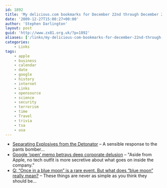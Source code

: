 ```yaml
---
id: 1892
title: 'My delicious.com bookmarks for December 22nd through December 27th'
date: '2009-12-27T15:00:27+00:00'
author: 'Stephen Darlington'
layout: post
guid: 'http://www.zx81.org.uk/?p=1892'
aliases: ['/links/my-delicious-com-bookmarks-for-december-22nd-through-december-27th.html']
categories:
    - Links
tags:
    - apple
    - business
    - calendar
    - date
    - google
    - history
    - internet
    - Links
    - opensource
    - science
    - security
    - terrorism
    - time
    - Travel
    - trivia
    - tsa
    - usa
---
```


- [Separating Explosives from the Detonator](http://www.schneier.com/blog/archives/2009/12/separating_expl.html) – A sensible response to the pants bomber…
- [Google ‘open’ memo betrays deep corporate delusion](http://www.theregister.co.uk/2009/12/23/google_on_open/) – "Aside from Apple, no tech outfit is more secretive about what goes on inside the company."
- [Q: “Once in a blue moon” is a rare event. But what does “blue moon” really mean?](http://www.panic.com/blog/2009/12/on-calendars/) – These things are never as simple as you think they should be…